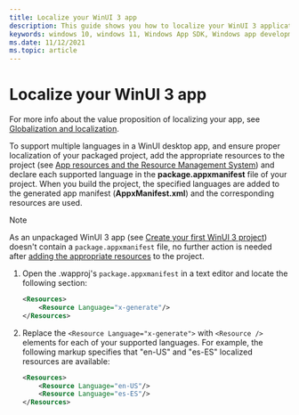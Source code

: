 ```yaml
---
title: Localize your WinUI 3 app
description: This guide shows you how to localize your WinUI 3 application 
keywords: windows 10, windows 11, Windows App SDK, Windows app development platform, desktop development, win32, WinRT, uwp, toolkit sdk, winui, Windows UI Library, localize, localization
ms.date: 11/12/2021
ms.topic: article
---
```


# Localize your WinUI 3 app

For more info about the value proposition of localizing your app, see [Globalization and localization](../../design/globalizing/globalizing-portal.md).

To support multiple languages in a WinUI desktop app, and ensure proper localization of your packaged project, add the appropriate resources to the project (see [App resources and the Resource Management System](/windows/uwp/app-resources/)) and declare each supported language in the **package.appxmanifest** file of your project. When you build the project, the specified languages are added to the generated app manifest (**AppxManifest.xml**) and the corresponding resources are used.
 > [!NOTE]
 > As an unpackaged WinUI 3 app (see [Create your first WinUI 3 project](./create-your-first-winui3-app.md)) doesn't contain a `package.appxmanifest` file, no further action is needed after [adding the appropriate resources](/windows/uwp/app-resources/localize-strings-ui-manifest#localize-the-string-resources) to the project.

1. Open the .wapproj's `package.appxmanifest` in a text editor and locate the following section:

    ```xml
    <Resources>
        <Resource Language="x-generate"/>
    </Resources>
    ```

2. Replace the `<Resource Language="x-generate">` with `<Resource />` elements for each of your supported languages. For example, the following markup specifies that "en-US" and "es-ES" localized resources are available:

    ```xml
    <Resources>
        <Resource Language="en-US"/>
        <Resource Language="es-ES"/>
    </Resources>
    ```